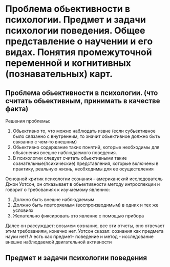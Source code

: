 # Проблема обьективности в психологии. Предмет и задачи психологии поведения. Общее представление о научении и его видах. Понятия промежуточной переменной и когнитивных (познавательных) карт.

## Проблема обьективности в психологии. (что считать обьективным, принимать в качестве факта)
Решения проблемы:
1) Обьективно то, что можно наблюдать извне (если субьективное было связанно с внутренним, то значит обьективное должно быть связанно с чем-то внешним)
2) Обьективно содержание таких понятий, которые необходимы для обьяснения внешне наблюдаемого поведения.
3) В психологии следует считать обьективными такие сознательные(психические) представления, которые включены в практику, реальную жизнь, необходимы для ее осуществления

Основной критик психологии сознания - американский исследователь Джон Уотсон, он отказывает в обьективности методу интроспекции и говорит о требованиях к изучаемому явлению:
1) Должно быть внешне наблюдаемым
2) Должно быть повторяемым (воспроизводимым) в одних и тех же условиях
3) Желательно фиксировать это явление с помощью прибора

Далее он рассуждает: возьмем сознание, все эти отчеты, оно отвечает этим требованиям, конечно нет.
Уотсон сказал: сознания как предмета науки нет!
А есть как предмет- поведение и метод - исследование внешне наблюдаемой двигательной активности

## Предмет и задачи психологии поведения